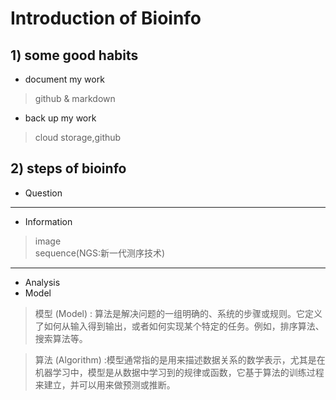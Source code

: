 # **Introduction of Bioinfo**
     
## 1) some good habits
- document my work
> github & markdown
- back up my work
> cloud storage,github

## 2) steps of bioinfo
- Question   
---
- Information
>image   
>sequence(NGS:新一代测序技术)     
---
- Analysis
- Model
>模型 (Model) :  算法是解决问题的一组明确的、系统的步骤或规则。它定义了如何从输入得到输出，或者如何实现某个特定的任务。例如，排序算法、搜索算法等。   
     

>算法 (Algorithm) :模型通常指的是用来描述数据关系的数学表示，尤其是在机器学习中，模型是从数据中学习到的规律或函数，它基于算法的训练过程来建立，并可以用来做预测或推断。


